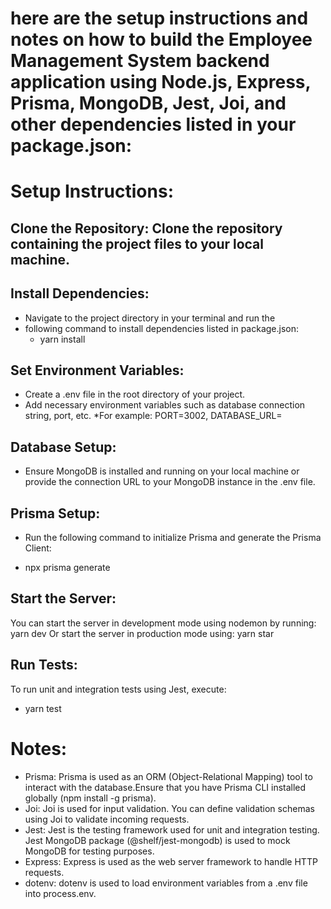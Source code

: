 # here are the setup instructions and notes on how to build the Employee Management System backend application using Node.js, Express, Prisma, MongoDB, Jest, Joi, and other dependencies listed in your package.json:

# Setup Instructions:
## Clone the Repository: Clone the repository containing the project files to your local machine.

## Install Dependencies:
* Navigate to the project directory in your terminal and run the 
* following command to install dependencies listed in package.json:
  - yarn install
## Set Environment Variables:
* Create a .env file in the root directory of your project. 
* Add necessary environment variables such as database connection string, port, etc. 
*For example: PORT=3002, DATABASE_URL=
## Database Setup:
* Ensure MongoDB is installed and running on your local machine or provide the connection URL to your MongoDB instance in the .env file.

## Prisma Setup:
* Run the following command to initialize Prisma and generate the Prisma Client:

* npx prisma generate
## Start the Server:
 You can start the server in development mode using nodemon by running:
yarn dev
Or start the server in production mode using:
yarn star
## Run Tests:
To run unit and integration tests using Jest, execute:

* yarn test

# Notes:
* Prisma: Prisma is used as an ORM (Object-Relational Mapping) tool to interact with the database.Ensure that you have Prisma CLI installed globally (npm install -g prisma).
* Joi: Joi is used for input validation. You can define validation schemas using Joi to validate incoming requests.
* Jest: Jest is the testing framework used for unit and integration testing. Jest MongoDB package (@shelf/jest-mongodb) is used to mock MongoDB for testing purposes.
* Express: Express is used as the web server framework to handle HTTP requests.
* dotenv: dotenv is used to load environment variables from a .env file into process.env.
